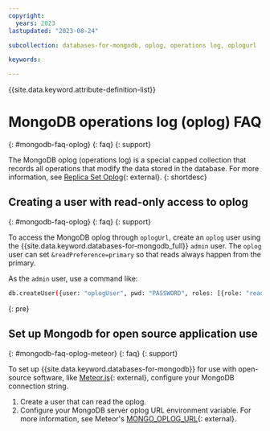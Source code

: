 ```yaml
---
copyright:
  years: 2023
lastupdated: "2023-08-24"

subcollection: databases-for-mongodb, oplog, operations log, oplogurl

keywords: 

---
```


{{site.data.keyword.attribute-definition-list}}

# MongoDB operations log (oplog) FAQ
{: #mongodb-faq-oplog}
{: faq}
{: support}

The MongoDB oplog (operations log) is a special capped collection that records all operations that modify the data stored in the database. For more information, see [Replica Set Oplog](https://www.mongodb.com/docs/manual/core/replica-set-oplog/){: external}.
{: shortdesc}

## Creating a user with read-only access to oplog
{: #mongodb-faq-oplog}
{: faq}
{: support}

To access the MongoDB oplog through `oplogUrl`, create an `oplog` user using the {{site.data.keyword.databases-for-mongodb_full}} `admin` user. The `oplog` user can set `&readPreference=primary` so that reads always happen from the primary.

As the `admin` user, use a command like:

```sh
db.createUser({user: "oplogUser", pwd: "PASSWORD", roles: [{role: "read", db: "local"}]})
```
{: pre}

## Set up Mongodb for open source application use
{: #mongodb-faq-oplog-meteor}
{: faq}
{: support}

To set up {{site.data.keyword.databases-for-mongodb}} for use with open-source software, like [Meteor.js](https://www.meteor.com/){: external}, configure your MongoDB connection string.

1. Create a user that can read the oplog.
2. Configure your MongoDB server oplog URL environment variable. For more information, see Meteor's [MONGO_OPLOG_URL](https://docs.meteor.com/environment-variables.html#MONGO-OPLOG-URL){: external}.
